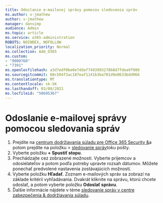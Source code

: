 ```yaml
---
title: Odoslanie e-mailovej správy pomocou sledovania správ
ms.author: v-jmathew
author: v-jmathew
manager: dansimp
audience: Admin
ms.topic: article
ms.service: o365-administration
ROBOTS: NOINDEX, NOFOLLOW
localization_priority: Normal
ms.collection: Adm_O365
ms.custom:
- "9000760"
- "7391"
ms.openlocfilehash: a3d7edf0be0e7ddaf749399327868d7fdea9f980
ms.sourcegitcommit: 60c504f3ac187eaf1141b3ba701d9e0633bdd968
ms.translationtype: MT
ms.contentlocale: sk-SK
ms.lasthandoff: 03/08/2021
ms.locfileid: "50695367"
---
```

# <a name="submit-an-email-message-using-message-trace"></a>Odoslanie e-mailovej správy pomocou sledovania správ

1. Prejdite na [centrum dodržiavania súladu pre Office 365 Security &](https://go.microsoft.com/fwlink/p/?linkid=2077143)a potom prejdite na položku   >  [sledovanie správ](https://go.microsoft.com/fwlink/?linkid=2101048)toku pošty.
2. Vyberte položku **+ Spustiť stopu**.
3. Prechádzajte cez zobrazené možnosti. Vyberte príjemcov a odosielateľov a potom podľa potreby upravte rozsah dátumov. Môžete ponechať predvolené nastavenia zostávajúcich možností.
4. Vyberte položku **Hľadať**. Zoznam e-mailových správ sa zobrazí na základe kritérií vyhľadávania. Dvakrát kliknite na správu, ktorú chcete odoslať, a potom vyberte položku **Odoslať správu**.
5. Ďalšie informácie nájdete v téme [sledovanie správ v centre zabezpečenia & dodržiavania súladu](https://go.microsoft.com/fwlink/?linkid=2101557).
